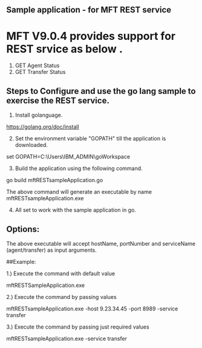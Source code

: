 
## Sample application - for MFT REST service
#  MFT V9.0.4  provides support for REST srvice as below .
1. GET Agent Status
2. GET Transfer Status


## Steps to Configure and use the go lang sample to exercise the REST service.

1. Install golanguage.

https://golang.org/doc/install 

2. Set the environment variable "GOPATH" till the application is downloaded. 

 set GOPATH=C:\Users\IBM_ADMIN\goWorkspace

3. Build the application using the following command.

go build mftRESTsampleApplication.go 

The above command will generate an executable by name mftRESTsampleApplication.exe

4. All set to work with the sample application in go.

## Options: 

The above executable will accept hostName, portNumber and  serviceName (agent/transfer) as input arguments.

##Example: 

1.) Execute the command with default value

mftRESTSampleApplication.exe

2.) Execute the command by passing values

mftRESTsampleApplication.exe -host 9.23.34.45 -port 8989 -service transfer

3.) Execute the command by passing just required values

mftRESTsampleApplication.exe -service transfer
